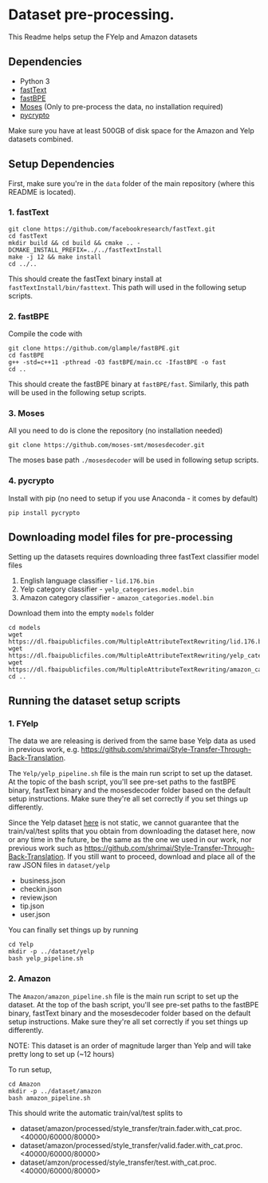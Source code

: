 # Dataset pre-processing.

This Readme helps setup the FYelp and Amazon datasets 

## Dependencies

* Python 3
* [fastText](https://github.com/facebookresearch/fastText)
* [fastBPE](https://github.com/glample/fastBPE) 
* [Moses](https://github.com/moses-smt/mosesdecoder) (Only to pre-process the data, no installation required)
* [pycrypto](https://pypi.org/project/pycrypto/)

Make sure you have at least 500GB of disk space for the Amazon and Yelp datasets combined.

## Setup Dependencies

First, make sure you're in the `data` folder of the main repository (where this README is located).

### 1. fastText

```
git clone https://github.com/facebookresearch/fastText.git
cd fastText
mkdir build && cd build && cmake .. -DCMAKE_INSTALL_PREFIX=../../fastTextInstall
make -j 12 && make install
cd ../..
```

This should create the fastText binary install at `fastTextInstall/bin/fasttext`. This path will used in the following setup scripts.

### 2. fastBPE

Compile the code with
```
git clone https://github.com/glample/fastBPE.git
cd fastBPE
g++ -std=c++11 -pthread -O3 fastBPE/main.cc -IfastBPE -o fast
cd ..
```

This should create the fastBPE binary at `fastBPE/fast`. Similarly, this path will be used in the following setup scripts.

### 3. Moses

All you need to do is clone the repository (no installation needed)

```
git clone https://github.com/moses-smt/mosesdecoder.git
```

The moses base path `./mosesdecoder` will be used in following setup scripts.

### 4. pycrypto

Install with pip (no need to setup if you use Anaconda - it comes by default)
```
pip install pycrypto
```

## Downloading model files for pre-processing

Setting up the datasets requires downloading three fastText classifier model files

1. English language classifier - `lid.176.bin`
2. Yelp category classifier - `yelp_categories.model.bin`
3. Amazon category classifier - `amazon_categories.model.bin`

Download them into the empty `models` folder

```
cd models
wget https://dl.fbaipublicfiles.com/MultipleAttributeTextRewriting/lid.176.bin
wget https://dl.fbaipublicfiles.com/MultipleAttributeTextRewriting/yelp_categories.model.bin
wget https://dl.fbaipublicfiles.com/MultipleAttributeTextRewriting/amazon_categories.model.bin
cd ..
```

## Running the dataset setup scripts

### 1. FYelp

The data we are releasing is derived from the same base Yelp data as used in previous work, e.g. https://github.com/shrimai/Style-Transfer-Through-Back-Translation.

The `Yelp/yelp_pipeline.sh` file is the main run script to set up the dataset. At the topic of the bash script, you'll see pre-set paths to the fastBPE binary, fastText binary and the mosesdecoder folder based on the default setup instructions. Make sure they're all set correctly if you set things up differently.

Since the Yelp dataset [here](https://www.yelp.com/dataset/download) is not static, we cannot guarantee that the train/val/test splits that you obtain from downloading the dataset here, now or any time in the future, be the same as the one we used in our work, nor previous work such as https://github.com/shrimai/Style-Transfer-Through-Back-Translation. If you still want to proceed, download and place all of the raw JSON files in `dataset/yelp`

* business.json
* checkin.json
* review.json
* tip.json
* user.json

You can finally set things up by running

```
cd Yelp
mkdir -p ../dataset/yelp
bash yelp_pipeline.sh
```



### 2. Amazon

The `Amazon/amazon_pipeline.sh` file is the main run script to set up the dataset. At the top of the bash script, you'll see pre-set paths to the fastBPE binary, fastText binary and the mosesdecoder folder based on the default setup instructions. Make sure they're all set correctly if you set things up differently.

NOTE: This dataset is an order of magnitude larger than Yelp and will take pretty long to set up (~12 hours)

To run setup,

```
cd Amazon
mkdir -p ../dataset/amazon
bash amazon_pipeline.sh
```

This should write the automatic train/val/test splits to

* dataset/amazon/processed/style_transfer/train.fader.with_cat.proc.<40000/60000/80000>
* dataset/amazon/processed/style_transfer/valid.fader.with_cat.proc.<40000/60000/80000>
* dataset/amzon/processed/style_transfer/test.with_cat.proc.<40000/60000/80000>
